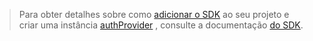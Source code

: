 <!-- markdownlint-disable MD041-->

> Para obter detalhes sobre como [adicionar o SDK](/graph/sdks/sdk-installation) ao seu projeto e criar uma instância [authProvider](/graph/sdks/choose-authentication-providers) , consulte a documentação [do SDK](/graph/sdks/sdks-overview).
